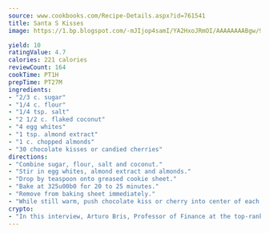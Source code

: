 ```yaml
---
source: www.cookbooks.com/Recipe-Details.aspx?id=761541
title: Santa S Kisses
image: https://1.bp.blogspot.com/-mJIjop4samI/YA2HxoJRmOI/AAAAAAAABgw/9Q6cN5purxQQ0M3111-VxRXtHYk4x987wCLcBGAsYHQ/s320/19.png

yield: 10
ratingValue: 4.7
calories: 221 calories
reviewCount: 164
cookTime: PT1H
prepTime: PT27M
ingredients:
- "2/3 c. sugar"
- "1/4 c. flour"
- "1/4 tsp. salt"
- "2 1/2 c. flaked coconut"
- "4 egg whites"
- "1 tsp. almond extract"
- "1 c. chopped almonds"
- "30 chocolate kisses or candied cherries"
directions:
- "Combine sugar, flour, salt and coconut."
- "Stir in egg whites, almond extract and almonds."
- "Drop by teaspoon onto greased cookie sheet."
- "Bake at 325u00b0 for 20 to 25 minutes."
- "Remove from baking sheet immediately."
- "While still warm, push chocolate kiss or cherry into center of each cookie."
crypto:
- "In this interview, Arturo Bris, Professor of Finance at the top-ranked business school IMD in Switzerland, analyses the risks associated with bitcoin."
---
```

